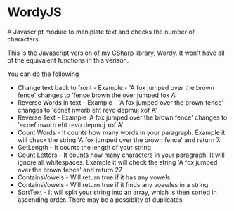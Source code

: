 # WordyJS
A Javascript module to maniplate text and checks the number of characters.

This is the Javascript version of my CSharp library, Wordy. It won't have all of the equivalent functions in this verison.

You can do the following

* Change text back to front - Example - 'A fox jumped over the brown fence' changes to 'fence brown the over jumped fox A'
* Reverse Words in text - Example - 'A fox jumped over the brown fence' changes to 'ecnef nworb eht revo depmuj xof A'
* Reverse Text - Example 'A fox jumped over the brown fence' changes to 'ecnef nworb eht revo depmuj xof A'
* Count Words - It counts how many words in your paragraph. Example it will check the string 'A fox jumped over the brown fence' and return 7.
* GetLength - It counts the length of your string
* Count Letters - It counts how many characters in your paragraph. It will ignore all whitespaces.  Example it will check the string 'A fox jumped over the brown fence' and return 27
* ContainsVowels - Will return true if it has any vowels.
* ContainsVowels - Will return true if it finds any voewles in a string
* SortText - It will split your string into an array, which is then sorted in ascending order. There may be a possiblity of duplicates


